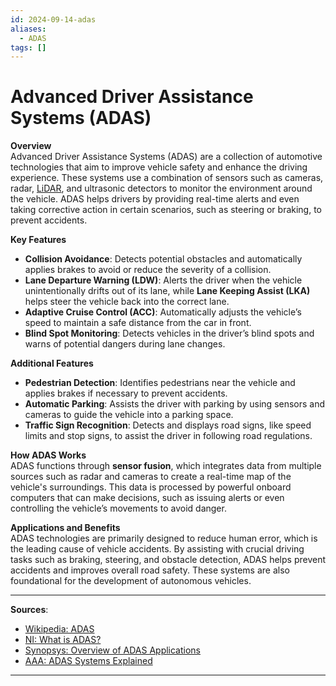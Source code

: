 ```yaml
---
id: 2024-09-14-adas
aliases:
  - ADAS
tags: []
---
```


# Advanced Driver Assistance Systems (ADAS)

**Overview**  
Advanced Driver Assistance Systems (ADAS) are a collection of automotive technologies that aim to improve vehicle safety and enhance the driving experience. These systems use a combination of sensors such as cameras, radar, [LiDAR](2024-09-14-lidar.md), and ultrasonic detectors to monitor the environment around the vehicle. ADAS helps drivers by providing real-time alerts and even taking corrective action in certain scenarios, such as steering or braking, to prevent accidents.

**Key Features**

- **Collision Avoidance**: Detects potential obstacles and automatically applies brakes to avoid or reduce the severity of a collision.
- **Lane Departure Warning (LDW)**: Alerts the driver when the vehicle unintentionally drifts out of its lane, while **Lane Keeping Assist (LKA)** helps steer the vehicle back into the correct lane.
- **Adaptive Cruise Control (ACC)**: Automatically adjusts the vehicle’s speed to maintain a safe distance from the car in front.
- **Blind Spot Monitoring**: Detects vehicles in the driver’s blind spots and warns of potential dangers during lane changes.

**Additional Features**

- **Pedestrian Detection**: Identifies pedestrians near the vehicle and applies brakes if necessary to prevent accidents.
- **Automatic Parking**: Assists the driver with parking by using sensors and cameras to guide the vehicle into a parking space.
- **Traffic Sign Recognition**: Detects and displays road signs, like speed limits and stop signs, to assist the driver in following road regulations.

**How ADAS Works**  
ADAS functions through **sensor fusion**, which integrates data from multiple sources such as radar and cameras to create a real-time map of the vehicle's surroundings. This data is processed by powerful onboard computers that can make decisions, such as issuing alerts or even controlling the vehicle’s movements to avoid danger.

**Applications and Benefits**  
ADAS technologies are primarily designed to reduce human error, which is the leading cause of vehicle accidents. By assisting with crucial driving tasks such as braking, steering, and obstacle detection, ADAS helps prevent accidents and improves overall road safety. These systems are also foundational for the development of autonomous vehicles.

---

**Sources**:

- [Wikipedia: ADAS](https://en.wikipedia.org/wiki/Advanced_driver-assistance_system)
- [NI: What is ADAS?](https://www.ni.com)
- [Synopsys: Overview of ADAS Applications](https://www.synopsys.com)
- [AAA: ADAS Systems Explained](https://www.aaa-adas.us)

---
